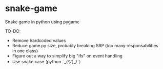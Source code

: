# snake-game
Snake game in python using pygame


TO-DO:

* Remove hardcoded values
* Reduce game.py size, probably breaking SRP (too many responsabilities in one class)
* Figure out a way to simplify big "ifs" on event handling
* Use snake case (python ¯\_(ツ)_/¯)
